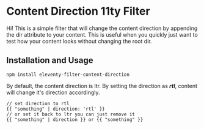 # Content Direction 11ty Filter

Hi! This is a simple filter that will change the content direction by appending the dir attribute to your content. This is useful when you quickly just want to test how your content looks without changing the root dir.

## Installation and Usage

`npm install eleventy-filter-content-direction`

By default, the content direction is ltr. By setting the direction as **_rtl_**, content will change it's direction accordingly.

```
// set direction to rtl
{{ "something" | direction: 'rtl' }}
// or set it back to ltr you can just remove it
{{ "something" | direction }} or {{ "something" }}
```
